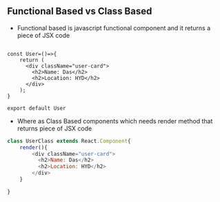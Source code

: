 ## Functional Based vs Class Based

- Functional based is javascript functional component and it returns a piece of JSX code

```  javascipt

const User=()=>{
    return (
      <div className="user-card">
        <h2>Name: Das</h2>
        <h2>Location: HYD</h2>
      </div>
    );
}

export default User
```
- Where as Class Based components  which needs render method that returns piece of JSX code

```Javascript
class UserClass extends React.Component{
    render(){
        <div className="user-card">
          <h2>Name: Das</h2>
          <h2>Location: HYD</h2>
        </div>
    }

}

```
